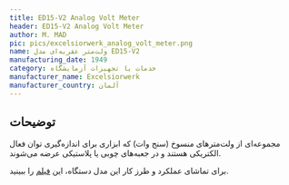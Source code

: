 ```yaml
---
title: ED15-V2 Analog Volt Meter
header: ED15-V2 Analog Volt Meter
author: M. MAD
pic: pics/excelsiorwerk_analog_volt_meter.png
name: ولت‌متر عقربه‌ای مدل ED15-V2
manufacturing_date: 1949
category: خدمات یا تجهیزات آزمایشگاه
manufacturer_name: Excelsiorwerk
manufacturer_country: آلمان
---
```


<h2 class="fa-IR-explanation-header">توضیحات</h2>
<p>
مجموعه‌ای از ولت‌مترهای منسوخ (سنج وات) که ابزاری برای اندازه‌گیری توان فعال
الکتریکی هستند و در جعبه‌های چوبی یا پلاستیکی عرضه می‌شوند.
</p>
<p>
برای تماشای عملکرد و طرز کار این مدل دستگاه، این
<a href="https://www.youtube.com/watch?v=-jJBWpt6NgI/" title="فیلم طرز کار ولت‌متر آنالوگ عقربه‌ای مدل ED15-V2">فیلم</a>
را ببینید.
</p>

